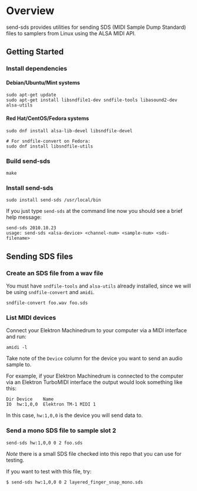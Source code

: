 # Overview

send-sds provides utilities for sending SDS (MIDI Sample Dump Standard) files to
samplers from Linux using the ALSA MIDI API.

## Getting Started

### Install dependencies

#### Debian/Ubuntu/Mint systems

```shell
sudo apt-get update
sudo apt-get install libsndfile1-dev sndfile-tools libasound2-dev alsa-utils
```

#### Red Hat/CentOS/Fedora systems

```shell
sudo dnf install alsa-lib-devel libsndfile-devel

# For sndfile-convert on Fedora:
sudo dnf install libsndfile-utils
```

### Build send-sds

```shell
make
```

### Install send-sds

```shell
sudo install send-sds /usr/local/bin
```

If you just type `send-sds` at the command line now you should see a brief help message:

```
send-sds 2010.10.23
usage: send-sds <alsa-device> <channel-num> <sample-num> <sds-filename>
```

## Sending SDS files

### Create an SDS file from a wav file

You must have `sndfile-tools` and `alsa-utils` already installed, since we will be using `sndfile-convert` and `amidi`.

```shell
sndfile-convert foo.wav foo.sds
```

### List MIDI devices

Connect your Elektron Machinedrum to your computer via a MIDI interface and run:

```shell
amidi -l
```

Take note of the `Device` column for the device you want to send an audio sample to.

For example, if your Elektron Machinedrum is connected to the computer
via an Elektron TurboMIDI interface the output would look something like this:

```
Dir Device    Name
IO  hw:1,0,0  Elektron TM-1 MIDI 1
```

In this case, `hw:1,0,0` is the device you will send data to.


### Send a mono SDS file to sample slot 2

```shell
send-sds hw:1,0,0 0 2 foo.sds
```

*Note* there is a small SDS file checked into this repo that you can use for testing.

If you want to test with this file, try:

```shell
$ send-sds hw:1,0,0 0 2 layered_finger_snap_mono.sds
```

[1]: http://www.mega-nerd.com/libsndfile/
